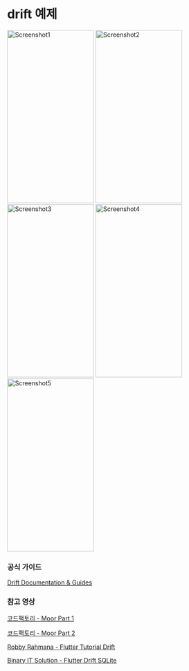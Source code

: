 # drift 예제
<img src="https://user-images.githubusercontent.com/58944350/165994074-cb284eb2-cdca-4216-b822-7a63b9c2e706.png" width="200" height="400" alt="Screenshot1">
<img src="https://user-images.githubusercontent.com/58944350/165994081-82252cff-4229-43da-9659-95eb1df5a75c.png" width="200" height="400" alt="Screenshot2">
<img src="https://user-images.githubusercontent.com/58944350/165994084-f4646206-cf97-4364-81e4-184b471f883b.png" width="200" height="400" alt="Screenshot3">
<img src="https://user-images.githubusercontent.com/58944350/165994087-11e5e527-aa1b-415b-8927-d4c469162053.png" width="200" height="400" alt="Screenshot4">
<img src="https://user-images.githubusercontent.com/58944350/165995379-1891b8ca-65a1-45ef-8855-fcf9f3236af6.png" width="200" height="400" alt="Screenshot5">

### 공식 가이드
[Drift Documentation & Guides](https://drift.simonbinder.eu/docs/)

### 참고 영상
[코드팩토리 - Moor Part 1](https://youtu.be/Bs8K7SLk2oY)

[코드팩토리 - Moor Part 2](https://youtu.be/zDdXiHkwJXI)

[Robby Rahmana - Flutter Tutorial Drift](https://youtu.be/pwYeeQDqoUc)

[Binary IT Solution - Flutter Drift SQLite](https://youtube.com/playlist?list=PLztm2TugcV9Tn6J_H5mtxYIBN40uMAZgO)